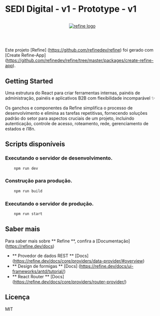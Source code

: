 # SEDI Digital - v1 - Prototype - v1

<div align="center" style="margin: 30px;">
    <a href="https://sedi-digital-v1-prototype-v1.vercel.app">
    <img alt="refine logo" src="https://sedi-digital-v1-prototype-v1.vercel.app/sedi-social.jpg">
    </a>
</div>
<br/>

Este projeto [Refine] (https://github.com/refinedev/refine) foi gerado com [Create Refine-App] (https://github.com/refinedev/refine/tree/master/packages/create-refine-app).

## Getting Started

Uma estrutura do React para criar ferramentas internas, painéis de administração, painéis e aplicativos B2B com flexibilidade incomparável ✨

Os ganchos e componentes da Refine simplifica o processo de desenvolvimento e elimina as tarefas repetitivas, fornecendo soluções padrão do setor para aspectos cruciais de um projeto, incluindo autenticação, controle de acesso, roteamento, rede, gerenciamento de estados e i18n.

## Scripts disponíveis

### Executando o servidor de desenvolvimento.

```bash
    npm run dev
```

### Construção para produção.

```bash
    npm run build
```

### Executando o servidor de produção.

```bash
    npm run start
```

## Saber mais

Para saber mais sobre ** Refine **, confira a [Documentação] (https://refine.dev/docs)

- ** Provedor de dados REST ** [Docs] (https://refine.dev/docs/core/providers/data-provider/#overview)
- ** Design de formigas ** [Docs] (https://refine.dev/docs/ui-frameworks/antd/tutorial/)
- ** React Router ** [Docs] (https://refine.dev/docs/core/providers/router-provider/)

## Licença

MIT
